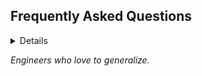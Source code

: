 <h2>Frequently Asked Questions</h2>

<summary>
<details><em>Who in their right mind would write software like this?</em></details>

<em>Engineers who love to generalize.</em>

</summary>
